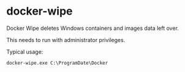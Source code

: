 # docker-wipe

Docker Wipe deletes Windows containers and images data left over.

This needs to run with administrator privileges.

Typical usage:
```
docker-wipe.exe C:\ProgramDate\Docker
```
